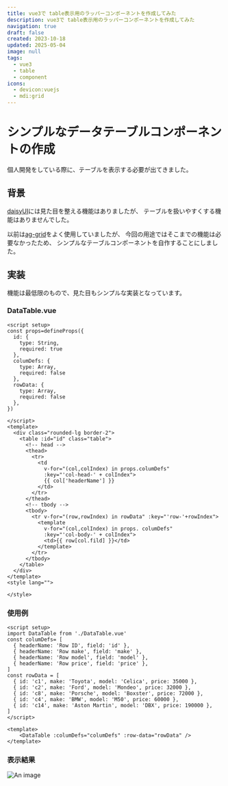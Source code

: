 ```yaml
---
title: vue3で table表示用のラッパーコンポーネントを作成してみた
description: vue3で table表示用のラッパーコンポーネントを作成してみた
navigation: true
draft: false
created: 2023-10-18
updated: 2025-05-04
image: null
tags:
  - vue3
  - table
  - component
icons:
  - devicon:vuejs
  - mdi:grid
---
```


# シンプルなデータテーブルコンポーネントの作成

個人開発をしている際に、テーブルを表示する必要が出てきました。

## 背景

[daisyUI](https://daisyui.com/)には見た目を整える機能はありましたが、
テーブルを扱いやすくする機能はありませんでした。

以前は[ag-grid](https://www.ag-grid.com/)をよく使用していましたが、
今回の用途ではそこまでの機能は必要なかったため、
シンプルなテーブルコンポーネントを自作することにしました。

## 実装

機能は最低限のもので、見た目もシンプルな実装となっています。

### DataTable.vue

```vue
<script setup>
const props=defineProps({
  id: {
    type: String,
    required: true
  },
  columDefs: {
    type: Array,
    required: false
  },
  rowData: {
    type: Array,
    required: false
  },
})

</script>
<template>
  <div class="rounded-lg border-2">
    <table :id="id" class="table">
      <!-- head -->
      <thead>
        <tr>
          <td 
            v-for="(col,colIndex) in props.columDefs"
            :key="'col-head-' + colIndex">
            {{ col['headerName'] }}
          </td>
        </tr>
      </thead>
      <!-- tbody -->
      <tbody>
        <tr v-for="(row,rowIndex) in rowData" :key="'row-'+rowIndex">
          <template
            v-for="(col,colIndex) in props. columDefs"
            :key="'col-body-' + colIndex">
            <td>{{ row[col.fild] }}</td>
          </template>
        </tr>
      </tbody>
    </table>
  </div>
</template>
<style lang="">

</style>
```

### 使用例

```vue
<script setup>
import DataTable from './DataTable.vue'
const columDefs= [
  { headerName: 'Row ID', field: 'id' },
  { headerName: 'Row make', field: 'make' },
  { headerName: 'Row model', field: 'model' },
  { headerName: 'Row price', field: 'price' },
]
const rowData = [
  { id: 'c1', make: 'Toyota', model: 'Celica', price: 35000 },
  { id: 'c2', make: 'Ford', model: 'Mondeo', price: 32000 },
  { id: 'c8', make: 'Porsche', model: 'Boxster', price: 72000 },
  { id: 'c4', make: 'BMW', model: 'M50', price: 60000 },
  { id: 'c14', make: 'Aston Martin', model: 'DBX', price: 190000 },
]
</script>

<template>
    <DataTable :columDefs="columDefs" :row-data="rowData" />
</template>
```

### 表示結果

![An image](https://raw.githubusercontent.com/SphereStacking/PortfolioV2/refs/heads/main/content/2.blog/2023/1018-image.avif)
